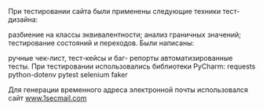 При тестировании сайта были применены следующие техники тест-дизайна:

разбиение на классы эквивалентности;
анализ граничных значений;
тестирование состояний и переходов.
Были написаны:

ручные чек-лист, тест-кейсы и баг- репорты
автоматизированные тесты.
При тестировании использовались библиотеки PyCharm:
requests
python-dotenv
pytest
selenium
faker

Для генерации временного адреса электронной почты использовался сайт www.1secmail.com
